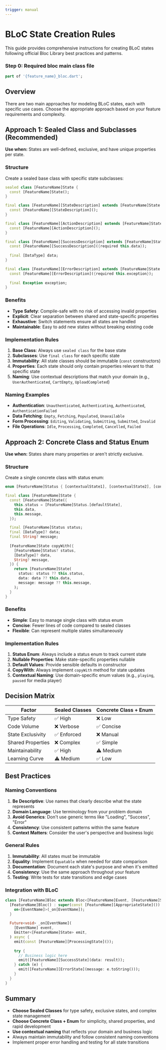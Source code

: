 ```yaml
---
trigger: manual
---
```


# BLoC State Creation Rules
This guide provides comprehensive instructions for creating BLoC states following official Bloc Library best practices and patterns.


### Step 0: Required bloc main class file
```dart
part of '{feature_name}_bloc.dart';
```

## Overview
There are two main approaches for modeling BLoC states, each with specific use cases. Choose the appropriate approach based on your feature requirements and complexity.


## Approach 1: Sealed Class and Subclasses (Recommended)
**Use when:** States are well-defined, exclusive, and have unique properties per state.

### Structure
Create a sealed base class with specific state subclasses:

```dart
sealed class [FeatureName]State {
  const [FeatureName]State();
}

final class [FeatureName][StateDescription] extends [FeatureName]State {
  const [FeatureName][StateDescription]();
}

final class [FeatureName][ActionDescription] extends [FeatureName]State {
  const [FeatureName][ActionDescription]();
}

final class [FeatureName][SuccessDescription] extends [FeatureName]State {
  const [FeatureName][SuccessDescription]({required this.data});
  
  final [DataType] data;
}

final class [FeatureName][ErrorDescription] extends [FeatureName]State {
  const [FeatureName][ErrorDescription]({required this.exception});
  
  final Exception exception;
}
```

### Benefits
- **Type Safety**: Compile-safe with no risk of accessing invalid properties
- **Explicit**: Clear separation between shared and state-specific properties
- **Exhaustive**: Switch statements ensure all states are handled
- **Maintainable**: Easy to add new states without breaking existing code

### Implementation Rules
1. **Base Class**: Always use `sealed class` for the base state
2. **Subclasses**: Use `final class` for each specific state
3. **Immutability**: All state classes should be immutable (`const` constructors)
4. **Properties**: Each state should only contain properties relevant to that specific state
5. **Naming**: Use contextual descriptions that match your domain (e.g., `UserAuthenticated`, `CartEmpty`, `UploadCompleted`)

### Naming Examples
- **Authentication**: `Unauthenticated`, `Authenticating`, `Authenticated`, `AuthenticationFailed`
- **Data Fetching**: `Empty`, `Fetching`, `Populated`, `Unavailable`
- **Form Processing**: `Editing`, `Validating`, `Submitting`, `Submitted`, `Invalid`
- **File Operations**: `Idle`, `Processing`, `Completed`, `Cancelled`, `Failed`

## Approach 2: Concrete Class and Status Enum
**Use when:** States share many properties or aren't strictly exclusive.

### Structure
Create a single concrete class with status enum:

```dart
enum [FeatureName]Status { [contextualState1], [contextualState2], [contextualState3] }

final class [FeatureName]State {
  const [FeatureName]State({
    this.status = [FeatureName]Status.[defaultState],
    this.data,
    this.message,
  });

  final [FeatureName]Status status;
  final [DataType]? data;
  final String? message;
  
  [FeatureName]State copyWith({
    [FeatureName]Status? status,
    [DataType]? data,
    String? message,
  }) {
    return [FeatureName]State(
      status: status ?? this.status,
      data: data ?? this.data,
      message: message ?? this.message,
    );
  }
}
```

### Benefits
- **Simple**: Easy to manage single class with status enum
- **Concise**: Fewer lines of code compared to sealed classes
- **Flexible**: Can represent multiple states simultaneously

### Implementation Rules
1. **Status Enum**: Always include a status enum to track current state
2. **Nullable Properties**: Make state-specific properties nullable
3. **Default Values**: Provide sensible defaults in constructor
4. **CopyWith**: Always implement `copyWith` method for state updates
5. **Contextual Naming**: Use domain-specific enum values (e.g., `playing`, `paused` for media player)

## Decision Matrix

| Factor | Sealed Classes | Concrete Class + Enum |
|--------|----------------|----------------------|
| Type Safety | ✅ High | ❌ Low |
| Code Volume | ❌ Verbose | ✅ Concise |
| State Exclusivity | ✅ Enforced | ❌ Manual |
| Shared Properties | ❌ Complex | ✅ Simple |
| Maintainability | ✅ High | ⚠️ Medium |
| Learning Curve | ⚠️ Medium | ✅ Low |

## Best Practices

### Naming Conventions
1. **Be Descriptive**: Use names that clearly describe what the state represents
2. **Domain Language**: Use terminology from your problem domain
3. **Avoid Generics**: Don't use generic terms like "Loading", "Success", "Error"
4. **Consistency**: Use consistent patterns within the same feature
5. **Context Matters**: Consider the user's perspective and business logic

### General Rules
1. **Immutability**: All states must be immutable
2. **Equality**: Implement `Equatable` when needed for state comparison
3. **Documentation**: Document each state's purpose and when it's emitted
4. **Consistency**: Use the same approach throughout your feature
5. **Testing**: Write tests for state transitions and edge cases

### Integration with BLoC
```dart
class [FeatureName]Bloc extends Bloc<[FeatureName]Event, [FeatureName]State> {
  [FeatureName]Bloc() : super(const [FeatureName][AppropriateState]()) {
    on<[EventName]>(_on[EventName]);
  }
  
  Future<void> _on[EventName](
    [EventName] event,
    Emitter<[FeatureName]State> emit,
  ) async {
    emit(const [FeatureName][ProcessingState]());
    
    try {
      // Business logic here
      emit([FeatureName][SuccessState](data: result));
    } catch (e) {
      emit([FeatureName][ErrorState](message: e.toString()));
    }
  }
}
```

## Summary
- **Choose Sealed Classes** for type safety, exclusive states, and complex state management
- **Choose Concrete Class + Enum** for simplicity, shared properties, and rapid development
- **Use contextual naming** that reflects your domain and business logic
- Always maintain immutability and follow consistent naming conventions
- Implement proper error handling and testing for all state transitions